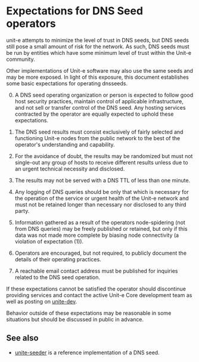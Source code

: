 Expectations for DNS Seed operators
====================================

unit-e attempts to minimize the level of trust in DNS seeds,
but DNS seeds still pose a small amount of risk for the network.
As such, DNS seeds must be run by entities which have some minimum
level of trust within the Unit-e community.

Other implementations of Unit-e software may also use the same
seeds and may be more exposed. In light of this exposure, this
document establishes some basic expectations for operating dnsseeds.

0. A DNS seed operating organization or person is expected to follow good
host security practices, maintain control of applicable infrastructure,
and not sell or transfer control of the DNS seed. Any hosting services
contracted by the operator are equally expected to uphold these expectations.

1. The DNS seed results must consist exclusively of fairly selected and
functioning Unit-e nodes from the public network to the best of the
operator's understanding and capability.

2. For the avoidance of doubt, the results may be randomized but must not
single-out any group of hosts to receive different results unless due to an
urgent technical necessity and disclosed.

3. The results may not be served with a DNS TTL of less than one minute.

4. Any logging of DNS queries should be only that which is necessary
for the operation of the service or urgent health of the Unit-e
network and must not be retained longer than necessary nor disclosed
to any third party.

5. Information gathered as a result of the operators node-spidering
(not from DNS queries) may be freely published or retained, but only
if this data was not made more complete by biasing node connectivity
(a violation of expectation (1)).

6. Operators are encouraged, but not required, to publicly document the
details of their operating practices.

7. A reachable email contact address must be published for inquiries
related to the DNS seed operation.

If these expectations cannot be satisfied the operator should
discontinue providing services and contact the active Unit-e
Core development team as well as posting on
[unite-dev](https://lists.linuxfoundation.org/mailman/listinfo/unite-dev).

Behavior outside of these expectations may be reasonable in some
situations but should be discussed in public in advance.

See also
----------
- [unite-seeder](https://github.com/sipa/unite-seeder) is a reference implementation of a DNS seed.

